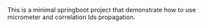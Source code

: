 This is a minimal springboot project that demonstrate how to use micrometer and correlation Ids propagation.
